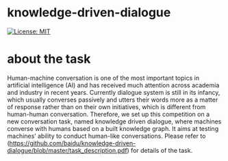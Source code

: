 # knowledge-driven-dialogue
[![License: MIT](https://img.shields.io/badge/License-MIT-yellow.svg)](https://opensource.org/licenses/MIT)

# about the task
Human-machine conversation is one of the most important topics in artificial intelligence (AI) and has received much attention across academia and industry in recent years. Currently dialogue system is still in its infancy, which usually converses passively and utters their words more as a matter of response rather than on their own initiatives, which is different from human-human conversation. Therefore, we set up this competition on a new conversation task, named knowledge driven dialogue, where machines converse with humans based on a built knowledge graph. It aims at testing machines’ ability to conduct human-like conversations.
Please refer to (https://github.com/baidu/knowledge-driven-dialogue/blob/master/task_description.pdf) for details of the task.
